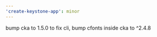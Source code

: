 ```yaml
---
'create-keystone-app': minor
---
```


bump cka to 1.5.0 to fix cli, bump cfonts inside cka to ^2.4.8
